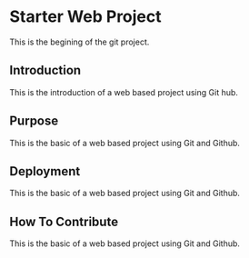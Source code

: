 # Starter Web Project

This is the begining of the git project.

## Introduction

This is the introduction of a web based project using Git hub.

## Purpose

This is the basic of a web based project using Git and Github.

## Deployment

This is the basic of a web based project using Git and Github.

## How To Contribute

This is the basic of a web based project using Git and Github.
